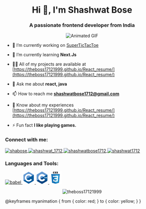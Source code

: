 <!-- Header Section with GIF and Shaking Animation -->

<h1 align="center">
  Hi 👋, I'm Shashwat Bose
</h1>
<h3 align="center">A passionate frontend developer from India</h3>

<!-- Adding the GIF -->
<p align="center">
  <img src="https://github.com/user-attachments/assets/f0d02e94-1d9f-4ecd-9aa1-dd06fa1fda74" alt="Animated GIF" width="400" />
</p>

<!-- Projects and About Section -->
- 🔭 I’m currently working on [SuperTicTacToe](https://theboss17121999.github.io/SuperTicTacToe/)

- 🌱 I’m currently learning **Next.Js**

- 👨‍💻 All of my projects are available at [https://theboss17121999.github.io/React_resume/](https://theboss17121999.github.io/React_resume/)

- 💬 Ask me about **react, java**

- 📫 How to reach me **shashwatbose1712@gmail.com**

- 📄 Know about my experiences [https://theboss17121999.github.io/React_resume/](https://theboss17121999.github.io/React_resume/)

- ⚡ Fun fact **I like playing games.**

<!-- Connect With Me Section -->
<h3 align="left">Connect with me:</h3>
<p align="left">
  <a href="https://linkedin.com/in/shabose" target="blank">
    <img align="center" src="https://raw.githubusercontent.com/rahuldkjain/github-profile-readme-generator/master/src/images/icons/Social/linked-in-alt.svg" alt="shabose" height="30" width="40" />
  </a>
  <a href="https://instagram.com/shashwat_1712" target="blank">
    <img align="center" src="https://raw.githubusercontent.com/rahuldkjain/github-profile-readme-generator/master/src/images/icons/Social/instagram.svg" alt="shashwat_1712" height="30" width="40" />
  </a>
  <a href="https://www.hackerrank.com/shashwatbose1712" target="blank">
    <img align="center" src="https://raw.githubusercontent.com/rahuldkjain/github-profile-readme-generator/master/src/images/icons/Social/hackerrank.svg" alt="shashwatbose1712" height="30" width="40" />
  </a>
  <a href="https://www.leetcode.com/shashwat1712" target="blank">
    <img align="center" src="https://raw.githubusercontent.com/rahuldkjain/github-profile-readme-generator/master/src/images/icons/Social/leet-code.svg" alt="shashwat1712" height="30" width="40" />
  </a>
</p>

<!-- Tools and Languages Section -->
<h3 align="left">Languages and Tools:</h3>
<p align="left">
  <a href="https://babeljs.io/" target="_blank" rel="noreferrer">
    <img src="https://www.vectorlogo.zone/logos/babeljs/babeljs-icon.svg" alt="babel" width="40" height="40" />
  </a>
  <a href="https://www.cprogramming.com/" target="_blank" rel="noreferrer">
    <img src="https://raw.githubusercontent.com/devicons/devicon/master/icons/c/c-original.svg" alt="c" width="40" height="40" />
  </a>
  <a href="https://www.w3schools.com/cpp/" target="_blank" rel="noreferrer">
    <img src="https://raw.githubusercontent.com/devicons/devicon/master/icons/cplusplus/cplusplus-original.svg" alt="cplusplus" width="40" height="40" />
  </a>
  <a href="https://www.w3schools.com/css/" target="_blank" rel="noreferrer">
    <img src="https://raw.githubusercontent.com/devicons/devicon/master/icons/css3/css3-original-wordmark.svg" alt="css3" width="40" height="40" />
  </a>
  <!-- Add more tools as needed -->
</p>

<!-- GitHub Stats Section -->
<p align="center">
  <img src="https://github-readme-stats.vercel.app/api/top-langs?username=theboss17121999&show_icons=true&locale=en&layout=compact" alt="theboss17121999" />
</p>

@keyframes myanimation {
  from {
    color: red;
  }
  to {
    color: yellow;
  }
}
